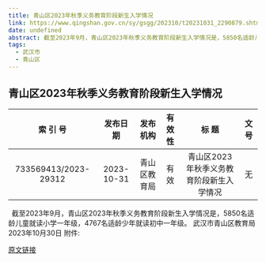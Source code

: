 ```yaml
---
title: 青山区2023年秋季义务教育阶段新生入学情况
link: https://www.qingshan.gov.cn/sy/gsgg/202310/t20231031_2290879.shtml
date: undefined
abstract: 截至2023年9月，青山区2023年秋季义务教育阶段新生入学情况是，5850名适龄儿童就读小学一年级，4767名适龄少年就读初中一年级。武汉市青山区教育局2023年10月30日
tags: 
  - 武汉市
  - 青山区
---
```


## 青山区2023年秋季义务教育阶段新生入学情况

|索 引 号|发布日期|发布机构| 有 效 性|标 题|文 号|
|:----:|:----:|:----:|:----:|:----:|:----:|
|733569413/2023-29312|2023-10-31|青山区教育局|有效|青山区2023年秋季义务教育阶段新生入学情况|无|

 截至2023年9月，青山区2023年秋季义务教育阶段新生入学情况是，5850名适龄儿童就读小学一年级，4767名适龄少年就读初中一年级。
武汉市青山区教育局
2023年10月30日
附件:

 
[原文链接](https://www.qingshan.gov.cn/sy/gsgg/202310/t20231031_2290879.shtml)
